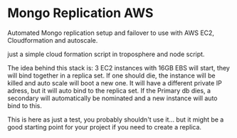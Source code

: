 # Mongo Replication AWS

Automated Mongo replication setup and failover to use with AWS EC2, Cloudformation and autoscale.

just a simple cloud formation script in troposphere and node script.

The idea behind this stack is: 3 EC2 instances with 16GB EBS will start, they will bind together in a replica set. If one should die, the instance will be killed and auto scale will boot a new one. It will have a different private IP adress, but it will auto bind to the replica set. If the Primary db dies, a secondary will automatically be nominated and a new instance will auto bind to this.

This is here as just a test, you probably shouldn't use it... but it might be a good starting point for your project if you need to create a replica.
